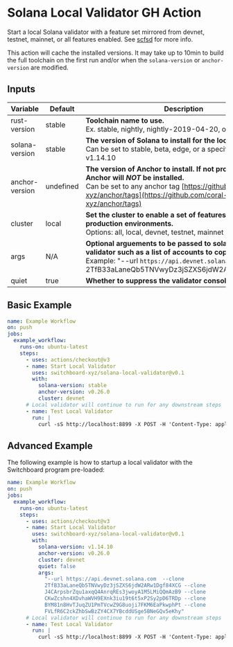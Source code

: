 # Solana Local Validator GH Action

Start a local Solana validator with a feature set mirrored from devnet, testnet,
mainnet, or all features enabled. See
[scfsd](https://github.com/FrankC01/solana-gadgets/tree/main/rust/scfsd) for
more info.

This action will cache the installed versions. It may take up to 10min to build
the full toolchain on the first run and/or when the `solana-version` or
`anchor-version` are modified.

## Inputs

| Variable       | Default   | Description                                                                                                                                                                                                       |
| -------------- | --------- | ----------------------------------------------------------------------------------------------------------------------------------------------------------------------------------------------------------------- |
| rust-version   | stable    | **Toolchain name to use.**<br />Ex. stable, nightly, nightly-2019-04-20, or 1.32.0                                                                                                                                |
| solana-version | stable    | **The version of Solana to install for the local validator.**<br />Can be set to stable, beta, edge, or a specific version like v1.14.10                                                                          |
| anchor-version | undefined | **The version of Anchor to install. If not provided then Anchor will _NOT_ be installed.**<br />Can be set to any anchor tag [https://github.com/coral-xyz/anchor/tags](https://github.com/coral-xyz/anchor/tags) |
| cluster        | local     | **Set the cluster to enable a set of features for to mirror production environments.**<br />Options: all, local, devnet, testnet, mainnet                                                                         |
| args           | N/A       | **Optional arguements to be passed to solana-test-validator such as a list of accounts to copy.**<br />Example: "--url `https://api.devnet.solana.com` --clone 2TfB33aLaneQb5TNVwyDz3jSZXS6jdW2ARw1Dgf84XCG"      |
| quiet          | true      | **Whether to suppress the validator console output.**                                                                                                                                                             |

## Basic Example

```yml
name: Example Workflow
on: push
jobs:
  example_workflow:
    runs-on: ubuntu-latest
    steps:
      - uses: actions/checkout@v3
      - name: Start Local Validator
        uses: switchboard-xyz/solana-local-validator@v0.1
        with:
          solana-version: stable
          anchor-version: v0.26.0
          cluster: devnet
      # Local validator will continue to run for any downstream steps
      - name: Test Local Validator
        run: |
          curl -sS http://localhost:8899 -X POST -H 'Content-Type: application/json' -d '{"jsonrpc":"2.0","id":1, "method":"getBlockHeight"}'
```

## Advanced Example

The following example is how to startup a local validator with the Switchboard
program pre-loaded:

```yml
name: Example Workflow
on: push
jobs:
  example_workflow:
    runs-on: ubuntu-latest
    steps:
      - uses: actions/checkout@v3
      - name: Start Local Validator
        uses: switchboard-xyz/solana-local-validator@v0.1
        with:
          solana-version: v1.14.10
          anchor-version: v0.26.0
          cluster: devnet
          quiet: false
          args:
            "--url https://api.devnet.solana.com  --clone
            2TfB33aLaneQb5TNVwyDz3jSZXS6jdW2ARw1Dgf84XCG --clone
            J4CArpsbrZqu1axqQ4AnrqREs3jwoyA1M5LMiQQmAzB9 --clone
            CKwZcshn4XDvhaWVH9EXnk3iu19t6t5xP2Sy2pD6TRDp --clone
            BYM81n8HvTJuqZU1PmTVcwZ9G8uoji7FKM6EaPkwphPt --clone
            FVLfR6C2ckZhbSwBzZY4CX7YBcddUSge5BNeGQv5eKhy"
      # Local validator will continue to run for any downstream steps
      - name: Test Local Validator
        run: |
          curl -sS http://localhost:8899 -X POST -H 'Content-Type: application/json' -d '{"jsonrpc":"2.0","id":1, "method":"getBlockHeight"}'
```
